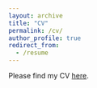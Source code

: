 ```yaml
---
layout: archive
title: "CV"
permalink: /cv/
author_profile: true
redirect_from:
  - /resume
---
```


Please find my CV [here](https://www.dropbox.com/s/1xam1lppla7x8v3/Ijaz_CV_Fall2022.pdf?dl=0).
